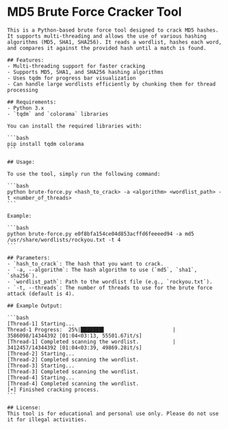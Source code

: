 # MD5 Brute Force Cracker Tool
    
    This is a Python-based brute force tool designed to crack MD5 hashes. It supports multi-threading and allows the use of various hashing algorithms (MD5, SHA1, SHA256). It reads a wordlist, hashes each word, and compares it against the provided hash until a match is found.
    
    ## Features:
    - Multi-threading support for faster cracking
    - Supports MD5, SHA1, and SHA256 hashing algorithms
    - Uses tqdm for progress bar visualization
    - Can handle large wordlists efficiently by chunking them for thread processing
    
    ## Requirements:
    - Python 3.x
    - `tqdm` and `colorama` libraries
    
    You can install the required libraries with:
    
    ```bash
    pip install tqdm colorama
    ```
    
    ## Usage:
    
    To use the tool, simply run the following command:
    
    ```bash
    python brute-force.py <hash_to_crack> -a <algorithm> <wordlist_path> -t <number_of_threads>
    ```
    
    Example:
    
    ```bash
    python brute-force.py e0f8bfa154ce04d853acffd6feeeed94 -a md5 /usr/share/wordlists/rockyou.txt -t 4
    ```
    
    ## Parameters:
    - `hash_to_crack`: The hash that you want to crack.
    - `-a, --algorithm`: The hash algorithm to use (`md5`, `sha1`, `sha256`).
    - `wordlist_path`: Path to the wordlist file (e.g., `rockyou.txt`).
    - `-t, --threads`: The number of threads to use for the brute force attack (default is 4).
    
    ## Example Output:
    
    ```bash
    [Thread-1] Starting...
    Thread-1 Progress:  25%|███████▌                      | 3586098/14344392 [01:04<03:13, 55501.67it/s]
    [Thread-1] Completed scanning the wordlist.           | 3412457/14344392 [01:04<03:39, 49869.28it/s]
    [Thread-2] Starting...
    [Thread-2] Completed scanning the wordlist.
    [Thread-3] Starting...
    [Thread-3] Completed scanning the wordlist.
    [Thread-4] Starting...
    [Thread-4] Completed scanning the wordlist.
    [+] Finished cracking process.
    ```
    
    ## License:
    This tool is for educational and personal use only. Please do not use it for illegal activities.
    
